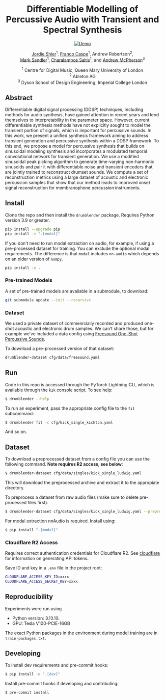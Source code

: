<div align="center">

# Differentiable Modelling of Percussive Audio with Transient and Spectral Synthesis


[![Demo](https://img.shields.io/badge/Web-Audio_Examples-blue)](https://jordieshier.com/projects/differentiable_transient_synthesis/)
<!-- [![Open In Colab](https://colab.research.google.com/assets/colab-badge.svg)](TBD) -->
<!-- [![arXiv](https://img.shields.io/badge/arXiv-2207.08759-b31b1b.svg)](TBD) -->

<!-- <img width="700px" src="docs/new-generic-style-transfer-headline.svg"> -->

[Jordie Shier](https://jordieshier.com)<sup>1</sup>, [Franco Caspe](https://fcaspe.github.io/)<sup>1</sup>, Andrew Robertson<sup>2</sup>,<br> [Mark Sandler](http://eecs.qmul.ac.uk/people/profiles/sandlermark.html)<sup>1</sup>, [Charalampos Saitis](http://eecs.qmul.ac.uk/people/profiles/saitischaralampos.html)<sup>1</sup>, and [Andrew McPherson](https://www.imperial.ac.uk/people/andrew.mcpherson)<sup>3</sup>

<sup>1</sup> Centre for Digital Music, Queen Mary University of London<br>
<sup>2</sup> Ableton AG <br>
<sup>3</sup> Dyson School of Design Engineering, Imperial College London <br>

</div>

## Abstract
Differentiable digital signal processing (DDSP) techniques, including methods for audio synthesis, have gained attention in recent years and lend themselves to interpretability in the parameter space. However, current differentiable synthesis methods have not explicitly sought to model the transient portion of signals, which is important for percussive sounds. In this work, we present a unified synthesis framework aiming to address transient generation and percussive synthesis within a DDSP framework. To this end, we propose a model for percussive synthesis that builds on sinusoidal modeling synthesis and incorporates a modulated temporal convolutional network for transient generation. We use a modified sinusoidal peak picking algorithm to generate time-varying non-harmonic sinusoids and pair it with differentiable noise and transient encoders that are jointly trained to reconstruct drumset sounds. We compute a set of reconstruction metrics using a large dataset of acoustic and electronic percussion samples that show that our method leads to improved onset signal reconstruction for membranophone percussion instruments.

## Install
Clone the repo and then install the `drumblender` package. Requires Python version 3.9 or greater.

```bash
pip install --upgrade pip
pip install -e ".[modal]"
```

If you don't need to run modal extraction on audio, for example, if using a pre-processed dataset for training. You can exclude the optional modal requirements. The difference is that `modal` includes `nn-audio` which depends on an older version of `numpy`.
```bash
pip install -e .
```

### Pre-trained Models
A set of pre-trained models are available in a submodule, to download:
```bash
git submodule update --init --recursive
```

### Dataset
We used a private dataset of commenrcially recorded and produced one-shot acoustic and electronic drum samples. We can't share those, but for example we've included a data config using [Freesound One-Shot Percussive Sounds](https://zenodo.org/record/3665275).

To download a pre-processed version of that dataset:
```bash
drumblender-dataset cfg/data/freesound.yaml
```


## Run

Code in this repo is accessed through the PyTorch Lightning CLI, which is available through the `k2k` console script. To see help:

```bash
$ drumblender --help
```

To run an experiment, pass the appropriate config file to the `fit` subcommand:

```bash
$ drumblender fit -c cfg/kick_single_kicktcn.yaml
```

And so on.

## Dataset
To download a preprocessed dataset from a config file you can use the following
command. **Note requires R2 access, see below**:

```bash
$ drumblender-dataset cfg/data/singles/kick_single_ludwig.yaml
```

This will download the preprocessed archive and extract it to the appropiate directory.

To preprocess a dataset from raw audio files (make sure to delete pre-processed files
first).

```bash
$ drumblender-dataset cfg/data/singles/kick_single_ludwig.yaml --preprocess
```

For modal extraction nnAudio is required. Install using:

```bash
$ pip install ".[modal]"
```

### Cloudflare R2 Access

Requires correct authentication credentials for Cloudflare R2. See [cloudflare](https://developers.cloudflare.com/r2/data-access/s3-api/tokens/) for information on generating API tokens.

Save ID and key in a `.env` file in the project root:
```bash
CLOUDFLARE_ACCESS_KEY_ID=xxxx
CLOUDFLARE_ACCESS_SECRET_KEY=xxxx
```

## Reproducibility
Experiments were run using

- Python version: 3.10.10.
- GPU: Tesla V100-PCIE-16GB

The exact Python packages in the environment during model training are in
`train-packages.txt`.

## Developing
To install dev requirements and pre-commit hooks:

```bash
$ pip install -e ".[dev]"
```

Install pre-commit hooks if developing and contributing:

```bash
$ pre-commit install
```
